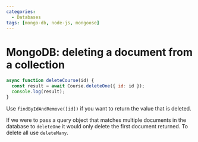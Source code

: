 ```yaml
---
categories:
  - Databases
tags: [mongo-db, node-js, mongoose]
---
```


# MongoDB: deleting a document from a collection

```js
async function deleteCourse(id) {
  const result = await Course.deleteOne({ id: id });
  console.log(result);
}
```

Use `findByIdAndRemove([id])` if you want to return the value that is deleted.

If we were to pass a query object that matches multiple documents in the
database to `deleteOne` it would only delete the first document returned. To
delete all use `deleteMany`.
